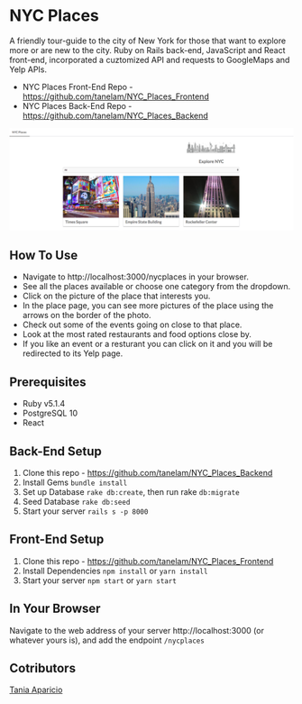 # NYC Places

A friendly tour-guide to the city of New York for those that want to explore more or are new to the city. Ruby on Rails back-end, JavaScript and React front-end, incorporated a cuztomized API and requests to GoogleMaps and Yelp APIs.

* NYC Places Front-End Repo - https://github.com/tanelam/NYC_Places_Frontend
* NYC Places Back-End Repo - https://github.com/tanelam/NYC_Places_Backend

![alt text](https://github.com/tanelam/NYC_Places_Frontend/blob/master/screenshot.jpg)

## How To Use
 
 * Navigate to http://localhost:3000/nycplaces in your browser.
 * See all the places available or choose one category from the dropdown.
 * Click on the picture of the place that interests you.
 * In the place page, you can see more pictures of the place using the arrows on the border of the photo.
 * Check out some of the events going on close to that place.
 * Look at the most rated restaurants and food options close by.
 * If you like an event or a resturant you can click on it and you will be redirected to its Yelp page. 

## Prerequisites

* Ruby v5.1.4
* PostgreSQL 10
* React

## Back-End Setup

1. Clone this repo - https://github.com/tanelam/NYC_Places_Backend
2. Install Gems `bundle install`
3. Set up Database `rake db:create`, then run rake `db:migrate`
4. Seed Database `rake db:seed`
5. Start your server `rails s -p 8000`

## Front-End Setup

1. Clone this repo - https://github.com/tanelam/NYC_Places_Frontend
2. Install Dependencies `npm install` or `yarn install`
3. Start your server `npm start` or `yarn start`

## In Your Browser

Navigate to the web address of your server http://localhost:3000 (or whatever yours is), and add the endpoint `/nycplaces`

## Cotributors

[Tania Aparicio](https://github.com/tanelam)
